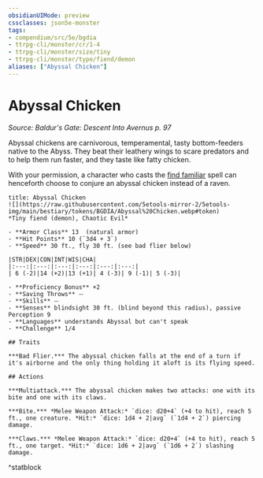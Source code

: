 ```yaml
---
obsidianUIMode: preview
cssclasses: json5e-monster
tags:
- compendium/src/5e/bgdia
- ttrpg-cli/monster/cr/1-4
- ttrpg-cli/monster/size/tiny
- ttrpg-cli/monster/type/fiend/demon
aliases: ["Abyssal Chicken"]
---
```

# Abyssal Chicken
*Source: Baldur's Gate: Descent Into Avernus p. 97*  

Abyssal chickens are carnivorous, temperamental, tasty bottom-feeders native to the Abyss. They beat their leathery wings to scare predators and to help them run faster, and they taste like fatty chicken.

With your permission, a character who casts the [find familiar](compendium/spells/find-familiar.md) spell can henceforth choose to conjure an abyssal chicken instead of a raven.

```ad-statblock
title: Abyssal Chicken
![](https://raw.githubusercontent.com/5etools-mirror-2/5etools-img/main/bestiary/tokens/BGDIA/Abyssal%20Chicken.webp#token)
*Tiny fiend (demon), Chaotic Evil*

- **Armor Class** 13  (natural armor)
- **Hit Points** 10 (`3d4 + 3`)
- **Speed** 30 ft., fly 30 ft. (see bad flier below)

|STR|DEX|CON|INT|WIS|CHA|
|:---:|:---:|:---:|:---:|:---:|:---:|
| 6 (-2)|14 (+2)|13 (+1)| 4 (-3)| 9 (-1)| 5 (-3)|

- **Proficiency Bonus** +2
- **Saving Throws** ⏤
- **Skills** ⏤
- **Senses** blindsight 30 ft. (blind beyond this radius), passive Perception 9
- **Languages** understands Abyssal but can't speak
- **Challenge** 1/4

## Traits

***Bad Flier.*** The abyssal chicken falls at the end of a turn if it's airborne and the only thing holding it aloft is its flying speed.

## Actions

***Multiattack.*** The abyssal chicken makes two attacks: one with its bite and one with its claws.

***Bite.*** *Melee Weapon Attack:* `dice: d20+4` (+4 to hit), reach 5 ft., one creature. *Hit:* `dice: 1d4 + 2|avg` (`1d4 + 2`) piercing damage.

***Claws.*** *Melee Weapon Attack:* `dice: d20+4` (+4 to hit), reach 5 ft., one target. *Hit:* `dice: 1d6 + 2|avg` (`1d6 + 2`) slashing damage.
```
^statblock
